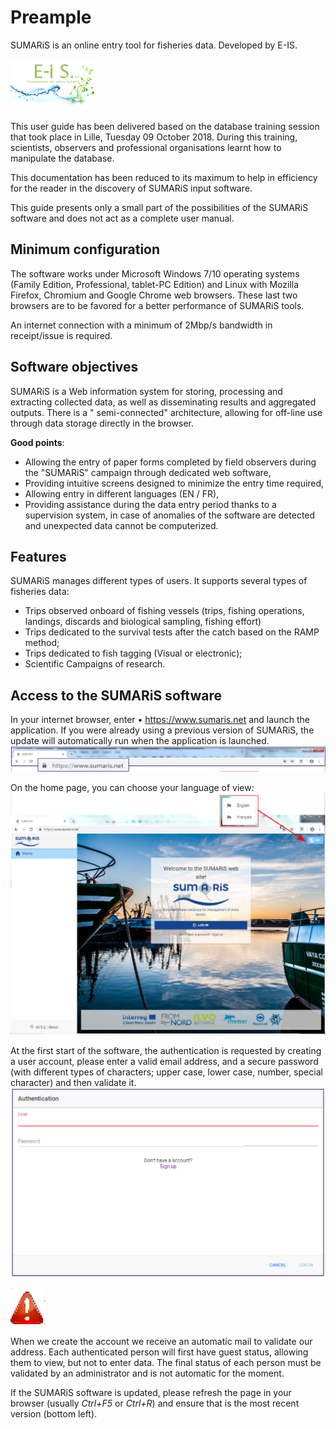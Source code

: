 # Preample

SUMARiS is an online entry tool for fisheries data. Developed by E-IS.

![eis](./eis.png)

This user guide has been delivered based on the database training session that took place in Lille, Tuesday 09 October 2018. During this training, scientists, observers and professional organisations learnt how to manipulate the database. 

This documentation has been reduced to its maximum to help in efficiency for the reader in the discovery of SUMARiS input software.

This guide presents only a small part of the possibilities of the SUMARiS software and does not act as a complete user manual.

## Minimum configuration

The software works under Microsoft Windows 7/10 operating systems (Family Edition, Professional, tablet-PC Edition) and Linux with Mozilla Firefox, Chromium and Google Chrome  web browsers. These last two browsers are to be favored for a better performance of SUMARiS tools.

An internet connection with a minimum of 2Mbp/s bandwidth in receipt/issue is required.

## Software objectives

SUMARiS is a Web information system for storing, processing and extracting collected data, as well as disseminating results and aggregated outputs. 
There is a " semi-connected" architecture, allowing for off-line use through data storage directly in the browser. 

**Good points**:
- Allowing the entry of paper forms completed by field observers during the "SUMARiS" campaign through dedicated web software,
- Providing intuitive screens designed to minimize the entry time required,
-  Allowing entry in different languages (EN / FR),
- Providing assistance during the data entry period thanks to a supervision system, in case of anomalies of the software are detected and  unexpected data cannot be computerized.

## Features

SUMARiS manages different types of users. It supports several types of fisheries data:
- Trips observed onboard of fishing vessels (trips, fishing operations, landings, discards and biological sampling, fishing effort)
- Trips dedicated to the survival tests after the catch based on the RAMP method; 
- Trips dedicated to fish tagging (Visual or electronic);
- Scientific Campaigns of research.

## Access to the SUMARiS software

In your internet browser, enter •  <https://www.sumaris.net> and launch the application.
If you were already using a previous version of SUMARiS, the update will automatically run when the application is launched.
![](./welcome1.png)

On the home page, you can choose your language of view:
![](./welcome2.png)

At the first start of the software, the authentication is requested by creating a user account, please enter a valid email address, and a secure password (with different types of characters; upper case, lower case, number, special character) and then validate it.
![](./login.png)

![](./attention.png) 

When we create the account we receive an automatic mail to validate our address.
Each authenticated person will first have guest status, allowing them to view, but not to enter data.  The final status of each person must be validated by an administrator and is not automatic for the moment.

If the SUMARiS software is updated, please refresh the page in your browser (usually *Ctrl+F5* or *Ctrl+R*) and ensure that is the most recent version (bottom left).
